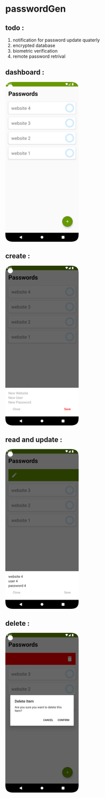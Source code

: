 # passwordGen
## todo :
1. notification for password update quaterly
2. encrypted database
3. biometric verification
4. remote password retrival

## dashboard :
<img src="screenshots/Screenshot_20221104_160239.png" width="auto" height="500"/>

## create :
<img src="screenshots/Screenshot_20221104_160329.png" width="auto" height="500"/>

## read and update :
<img src="screenshots/Screenshot_20221104_160309.png" width="auto" height="500"/>

## delete :
<img src="screenshots/Screenshot_20221104_160256.png" width="auto" height="500"/>